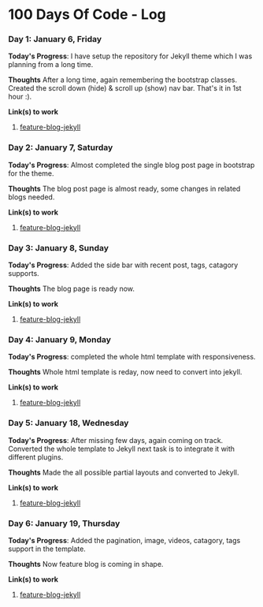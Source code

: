 # 100 Days Of Code - Log

### Day 1: January 6, Friday

**Today's Progress**: I have setup the repository for Jekyll theme which I was planning from a long time.

**Thoughts** After a long time, again remembering the bootstrap classes. Created the scroll down (hide) & scroll up (show) nav bar. That's it in 1st hour :).

**Link(s) to work**
1. [feature-blog-jekyll](https://github.com/lavkumarv/feature-blog-jekyll)

### Day 2: January 7, Saturday

**Today's Progress**: Almost completed the single blog post page in bootstrap for the theme.

**Thoughts** The blog post page is almost ready, some changes in related blogs needed.

**Link(s) to work**
1. [feature-blog-jekyll](https://github.com/lavkumarv/feature-blog-jekyll)

### Day 3: January 8, Sunday

**Today's Progress**: Added the side bar with recent post, tags, catagory supports.

**Thoughts** The blog page is ready now.

**Link(s) to work**
1. [feature-blog-jekyll](https://github.com/lavkumarv/feature-blog-jekyll)

### Day 4: January 9, Monday

**Today's Progress**: completed the whole html template with responsiveness.

**Thoughts** Whole html template is reday, now need to convert into jekyll.

**Link(s) to work**
1. [feature-blog-jekyll](https://github.com/lavkumarv/feature-blog-jekyll)

### Day 5: January 18, Wednesday

**Today's Progress**: After missing few days, again coming on track. Converted the whole template to Jekyll next task is to integrate it with different plugins.

**Thoughts** Made the all possible partial layouts and converted to Jekyll.

**Link(s) to work**
1. [feature-blog-jekyll](https://github.com/lavkumarv/feature-blog-jekyll)

### Day 6: January 19, Thursday

**Today's Progress**: Added the pagination, image, videos, catagory, tags support in the template.

**Thoughts** Now feature blog is coming in shape.

**Link(s) to work**
1. [feature-blog-jekyll](https://github.com/lavkumarv/feature-blog-jekyll)
